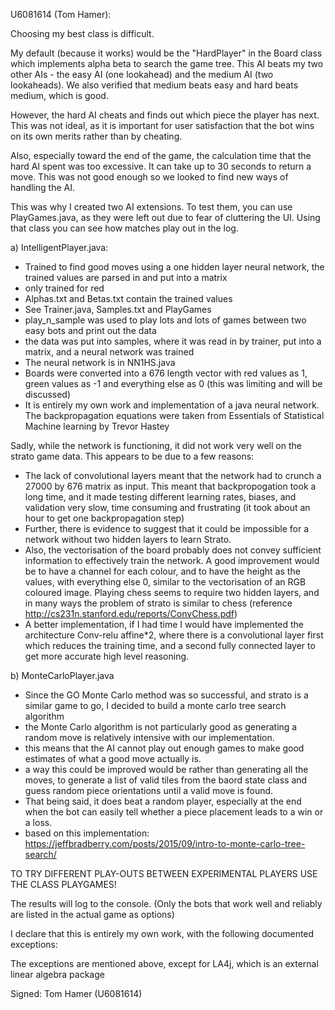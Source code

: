 U6081614 (Tom Hamer):

Choosing my best class is difficult.

My default (because it works) would be the "HardPlayer" in the Board class which implements alpha beta to search the game tree. This AI beats
my two other AIs - the easy AI (one lookahead) and the medium AI (two lookaheads). We also verified that medium beats easy and hard beats medium, which is good.

However, the hard AI cheats and finds out which piece the player has next. This was not ideal, as it is important for user satisfaction
that the bot wins on its own merits rather than by cheating.

Also, especially toward the end of the game, the calculation time that the hard AI spent was too excessive. It can take up to 30 seconds to return a move. This
was not good enough so we looked to find new ways of handling the AI.

This was why I created two AI extensions. To test them, you can use PlayGames.java, as they were left out due to fear of cluttering the UI.
Using that class you can see how matches play out in the log.

a) IntelligentPlayer.java:

- Trained to find good moves using a one hidden layer neural network, the trained values are parsed in and put into a matrix
- only trained for red
- Alphas.txt and Betas.txt contain the trained values
- See Trainer.java, Samples.txt and PlayGames
- play_n_sample was used to play lots and lots of games between two easy bots and print out the data
- the data was put into samples, where it was read in by trainer, put into a matrix, and a neural network was trained
- The neural network is in NN1HS.java
- Boards were converted into a 676 length vector with red values as 1, green values as -1 and everything else as 0 (this was limiting and will be discussed)
- It is entirely my own work and implementation of a java neural network. The backpropagation equations were taken from
Essentials of Statistical Machine learning by Trevor Hastey

Sadly, while the network is functioning, it did not work very well on the strato game data.
This appears to be due to a few reasons:

- The lack of convolutional layers meant that the network had to crunch a 27000 by 676 matrix as input. This meant that backpropogation
took a long time, and it made testing different learning rates, biases, and validation very slow, time consuming and frustrating (it took about an hour to get one backpropagation step)
- Further, there is evidence to suggest that it could be impossible for a network without two hidden layers to learn Strato.
- Also, the vectorisation of the board probably does not convey sufficient information to effectively train the network.
A good improvement would be to have a channel for each colour, and to have the height as the values, with everything else 0, similar to the vectorisation of an RGB coloured image.
Playing chess seems to require two hidden layers, and in many ways the problem of strato is similar to chess (reference http://cs231n.stanford.edu/reports/ConvChess.pdf)
- A better implementation, if I had time I would have implemented the architecture Conv-relu affine*2, where there is a convolutional layer first
which reduces the training time, and a second fully connected layer to get more accurate high level reasoning.


b) MonteCarloPlayer.java
- Since the GO Monte Carlo method was so successful, and strato is a similar game to go, I decided to build a monte carlo tree
search algorithm
- the Monte Carlo algorithm is not particularly good as generating a random move is relatively intensive with our implementation.
- this means that the AI cannot play out enough games to make good estimates of what a good move actually is.
- a way this could be improved would be rather than generating all the moves, to generate a list of valid tiles from the baord state class
and guess random piece orientations until a valid move is found.
- That being said, it does beat a random player, especially at the end when the bot can easily tell whether a piece placement
leads to a win or a loss.
- based on this implementation: https://jeffbradberry.com/posts/2015/09/intro-to-monte-carlo-tree-search/


TO TRY DIFFERENT PLAY-OUTS BETWEEN EXPERIMENTAL PLAYERS USE THE CLASS PLAYGAMES!

The results will log to the console. (Only the bots that work well and reliably are listed in the actual game as options)

I declare that this is entirely my own work, with the following documented exceptions:

The exceptions are mentioned above, except for LA4j, which is an external linear algebra package

Signed: Tom Hamer (U6081614)
